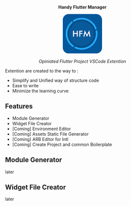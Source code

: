 <p align="center"><b>Handy Flutter Manager</b></p>

<p align="center">
  <img width="128" height="128" src="assets/logo.png">
  <p align="center"><i>Opiniated Flutter Project VSCode Extention</i></p>
</p>

Extention are created to the way to :
- Simplify and Unified way of structure code
- Ease to write
- Minimize the learning curve

## Features

- Module Generator
- Widget File Creator
- [Coming] Environment Editor
- [Coming] Assets Static File Generator
- [Coming] ARB Editor for Intl
- [Coming] Create Project and common Boilerplate

## Module Generator
later

## Widget File Creator
later


